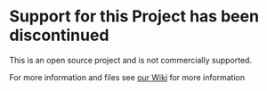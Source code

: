 # Support for this Project has been discontinued
This is an open source project and is not commercially supported.

For more information and files see [our Wiki](https://pocketnc.atlassian.net/wiki/spaces/PNFUR/pages/368902363/FR4+Resources) for more information
